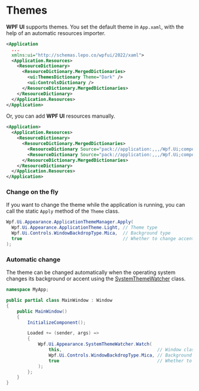 # Themes

**WPF UI** supports themes. You set the default theme in `App.xaml`, with the help of an automatic resources importer.

```xml
<Application
  ...
  xmlns:ui="http://schemas.lepo.co/wpfui/2022/xaml">
  <Application.Resources>
    <ResourceDictionary>
      <ResourceDictionary.MergedDictionaries>
        <ui:ThemesDictionary Theme="Dark" />
        <ui:ControlsDictionary />
      </ResourceDictionary.MergedDictionaries>
    </ResourceDictionary>
  </Application.Resources>
</Application>
```

Or, you can add **WPF UI** resources manually.

```xml
<Application>
  <Application.Resources>
    <ResourceDictionary>
      <ResourceDictionary.MergedDictionaries>
        <ResourceDictionary Source="pack://application:,,,/Wpf.Ui;component/Styles/Theme/Dark.xaml" />
        <ResourceDictionary Source="pack://application:,,,/Wpf.Ui;component/Styles/Wpf.Ui.xaml" />
      </ResourceDictionary.MergedDictionaries>
    </ResourceDictionary>
  </Application.Resources>
</Application>
```

### Change on the fly

If you want to change the theme while the application is running, you can call the static `Apply` method of the `Theme` class.

```csharp
Wpf.Ui.Appearance.ApplicationThemeManager.Apply(
  Wpf.Ui.Appearance.ApplicationTheme.Light, // Theme type
  Wpf.Ui.Controls.WindowBackdropType.Mica,  // Background type
  true                                      // Whether to change accents automatically
);
```

### Automatic change

The theme can be changed automatically when the operating system changes its background or accent using the [SystemThemeWatcher](https://github.com/lepoco/wpfui/blob/main/src/Wpf.Ui/Appearance/SystemThemeWatcher.cs) class.

```csharp
namespace MyApp;

public partial class MainWindow : Window
{
    public MainWindow()
    {
        InitializeComponent();

        Loaded += (sender, args) =>
        {
            Wpf.Ui.Appearance.SystemThemeWatcher.Watch(
                this,                                    // Window class
                Wpf.Ui.Controls.WindowBackdropType.Mica, // Background type
                true                                     // Whether to change accents automatically
            );
        };
    }
}
```
